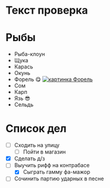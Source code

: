 # Текст проверка

# Рыбы
* Рыба-клоун
* Щука
* Карась
* Окунь
* Форель :yum: 
[![картинка Форель](https://www.iran.ru/data/news/e/106446/forel.jpg)](https://youtu.be/QyauUX3x9KA)
* Сом
* Карп
* Язь :sunglasses:
* Сельдь 

# Список дел
* [ ] Сходить на улицу
    * [ ] Пойти в магазин
* [X] Сделать д/з
* [ ] Выучить рифф на контрабасе
    * [X] Сыграть гамму фа-мажор
* [ ] Сочинить партию ударных в песне